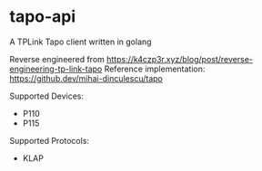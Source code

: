 # tapo-api

A TPLink Tapo client written in golang

Reverse engineered from https://k4czp3r.xyz/blog/post/reverse-engineering-tp-link-tapo
Reference implementation: https://github.dev/mihai-dinculescu/tapo

Supported Devices:
- P110
- P115

Supported Protocols:
- KLAP